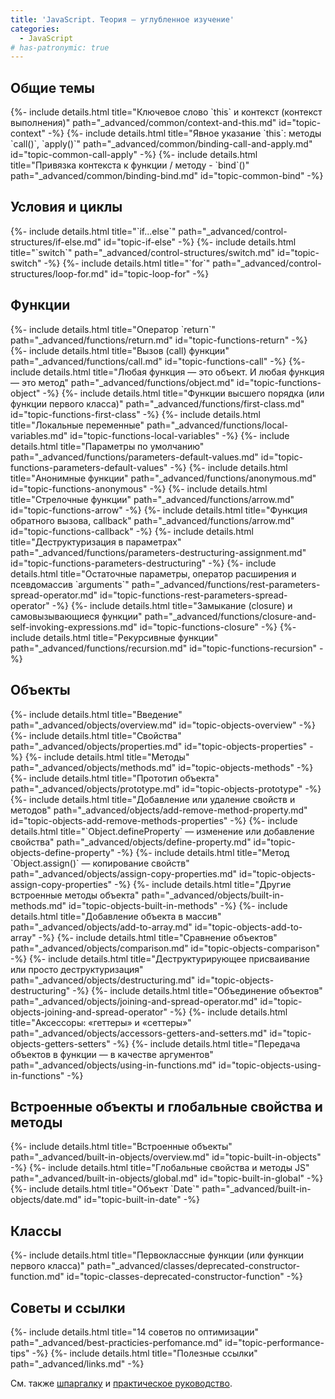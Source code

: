 ```yaml
---
title: 'JavaScript. Теория — углубленное изучение'
categories:
  - JavaScript
# has-patronymic: true
---
```


<section>
  <h2>Общие темы</h2>
  {%- include details.html title="Ключевое слово `this` и контекст (контекст выполнения)" path="_advanced/common/context-and-this.md" id="topic-context" -%}
  {%- include details.html title="Явное указание `this`: методы `call()`, `apply()`" path="_advanced/common/binding-call-and-apply.md" id="topic-common-call-apply" -%}
  {%- include details.html title="Привязка контекста к функции / методу - `bind`()" path="_advanced/common/binding-bind.md" id="topic-common-bind" -%}
</section>

<section>
  <h2>Условия и циклы</h2>
  {%- include details.html title="`if...else`" path="_advanced/control-structures/if-else.md" id="topic-if-else" -%}
  {%- include details.html title="`switch`" path="_advanced/control-structures/switch.md" id="topic-switch" -%}
  {%- include details.html title="`for`" path="_advanced/control-structures/loop-for.md" id="topic-loop-for" -%}
</section>

<section>
  <h2>Функции</h2>
  {%- include details.html title="Оператор `return`" path="_advanced/functions/return.md" id="topic-functions-return" -%}
  {%- include details.html title="Вызов (call) функции" path="_advanced/functions/call.md" id="topic-functions-call" -%}
  {%- include details.html title="Любая функция — это объект. И любая функция — это метод" path="_advanced/functions/object.md" id="topic-functions-object" -%}
  {%- include details.html title="Функции высшего порядка (или функции первого класса)" path="_advanced/functions/first-class.md" id="topic-functions-first-class" -%}
  {%- include details.html title="Локальные переменные" path="_advanced/functions/local-variables.md" id="topic-functions-local-variables" -%}
  {%- include details.html title="Параметры по умолчанию" path="_advanced/functions/parameters-default-values.md" id="topic-functions-parameters-default-values" -%}
  {%- include details.html title="Анонимные функции" path="_advanced/functions/anonymous.md" id="topic-functions-anonymous" -%}
  {%- include details.html title="Стрелочные функции" path="_advanced/functions/arrow.md" id="topic-functions-arrow" -%}
  {%- include details.html title="Функция обратного вызова, callback" path="_advanced/functions/arrow.md" id="topic-functions-callback" -%}
  {%- include details.html title="Деструктуризация в параметрах" path="_advanced/functions/parameters-destructuring-assignment.md" id="topic-functions-parameters-destructuring" -%}
  {%- include details.html title="Остаточные параметры, оператор расширения и псевдомассив `arguments`" path="_advanced/functions/rest-parameters-spread-operator.md" id="topic-functions-rest-parameters-spread-operator" -%}
  {%- include details.html title="Замыкание (closure) и самовызывающиеся функции" path="_advanced/functions/closure-and-self-invoking-expressions.md" id="topic-functions-closure" -%}
  {%- include details.html title="Рекурсивные функции" path="_advanced/functions/recursion.md" id="topic-functions-recursion" -%}
</section>

<section>
  <h2>Объекты</h2>
  {%- include details.html title="Введение" path="_advanced/objects/overview.md" id="topic-objects-overview" -%}
  {%- include details.html title="Свойства" path="_advanced/objects/properties.md" id="topic-objects-properties" -%}
  {%- include details.html title="Методы" path="_advanced/objects/methods.md" id="topic-objects-methods" -%}
  {%- include details.html title="Прототип объекта" path="_advanced/objects/prototype.md" id="topic-objects-prototype" -%}
  {%- include details.html title="Добавление или удаление свойств и методов" path="_advanced/objects/add-remove-method-property.md" id="topic-objects-add-remove-methods-properties" -%}
  {%- include details.html title="`Object.defineProperty` — изменение или добавление свойства" path="_advanced/objects/define-property.md" id="topic-objects-define-property" -%}
  {%- include details.html title="Метод `Object.assign()` — копирование свойств" path="_advanced/objects/assign-copy-properties.md" id="topic-objects-assign-copy-properties" -%}
  {%- include details.html title="Другие встроенные методы объекта" path="_advanced/objects/built-in-methods.md" id="topic-objects-built-in-methods" -%}
  {%- include details.html title="Добавление объекта в массив" path="_advanced/objects/add-to-array.md" id="topic-objects-add-to-array" -%}
  {%- include details.html title="Сравнение объектов" path="_advanced/objects/comparison.md" id="topic-objects-comparison" -%}
  {%- include details.html title="Деструктурирующее присваивание или просто деструктуризация" path="_advanced/objects/destructuring.md" id="topic-objects-destructuring" -%}
  {%- include details.html title="Объединение объектов" path="_advanced/objects/joining-and-spread-operator.md" id="topic-objects-joining-and-spread-operator" -%}
  {%- include details.html title="Аксессоры: «геттеры» и «сеттеры»" path="_advanced/objects/accessors-getters-and-setters.md" id="topic-objects-getters-setters" -%}
  {%- include details.html title="Передача объектов в функции — в качестве аргументов" path="_advanced/objects/using-in-functions.md" id="topic-objects-using-in-functions" -%}
</section>

<section>
  <h2>Встроенные объекты и глобальные свойства и методы</h2>
  {%- include details.html title="Встроенные объекты" path="_advanced/built-in-objects/overview.md" id="topic-built-in-objects" -%}
  {%- include details.html title="Глобальные свойства и методы JS" path="_advanced/built-in-objects/global.md" id="topic-built-in-global" -%}
  {%- include details.html title="Объект `Date`" path="_advanced/built-in-objects/date.md" id="topic-built-in-date" -%}
</section>

<section>
  <h2>Классы</h2>
  {%- include details.html title="Первоклассные функции (или функции первого класса)" path="_advanced/classes/deprecated-constructor-function.md" id="topic-classes-deprecated-constructor-function" -%}
</section>

<section>
  <h2>Советы и ссылки</h2>
  {%- include details.html title="14 советов по оптимизации" path="_advanced/best-practicies-perfomance.md" id="topic-performance-tips" -%}
  {%- include details.html title="Полезные ссылки" path="_advanced/links.md" -%}
</section>

См. также [шпаргалку](/) и [практическое руководство](/js/how-to.html).
